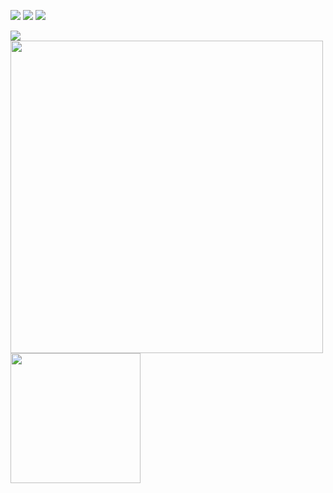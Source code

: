 <a href="https://www.linkedin.com/in/piyush-sahu-3738661a7/" target="_blank"><img src="https://img.icons8.com/color/48/000000/linkedin.png"/></a>
<a href="https://www.instagram.com/piyush__sahu_/" target="_blank"><img src="https://img.icons8.com/fluency/48/000000/instagram-new.png"/></a>
<a href="https://twitter.com/sahupiyush821" target="_blank"><img src="https://img.icons8.com/fluency/48/000000/twitter.png"/></a>
<!-- <a href="https://www.youtube.com/channel/UCMqzzvA2OCepIrnvkK1sMEQ/" target="_blank"><img src="https://img.icons8.com/color/48/000000/youtube--v1.png"/></a> -->
<!-- <a href="https://www.berta.codes" target="_blank"><img src="https://img.icons8.com/fluency/48/000000/domain.png"/></a> -->
<a href="mailto:sahupiyush821@gmail.com" target="_blank"><img src="https://img.icons8.com/fluency/48/000000/email.png"/></a>
<br>
<img src="https://github-readme-stats.vercel.app/api?username=sahup7248&show_icons=true&count_private=true" width="500" height="auto"/>
<img src="https://github-readme-stats.vercel.app/api/top-langs/?username=bertamatu&layout=compact/" width="208" height="auto"/>

